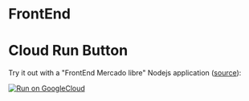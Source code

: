 
# FrontEnd
# Cloud Run Button


Try it out with a "FrontEnd Mercado libre" Nodejs application ([source](https://deploy.cloud.run/?git_repo=https://github.com/devjaime/frontend_meli.git)):

[![Run on GoogleCloud](https://storage.googleapis.com/cloudrun/button.svg)](https://deploy.cloud.run/?git_repo=https://github.com/devjaime/frontend_meli.git)
